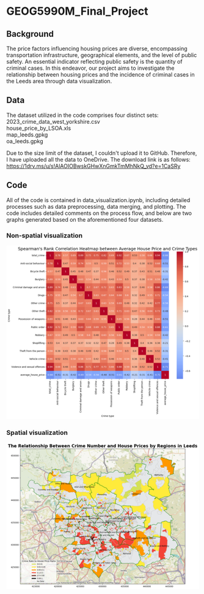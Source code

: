 # GEOG5990M_Final_Project
## Background
The price factors influencing housing prices are diverse, encompassing transportation infrastructure, geographical elements, and the level of public safety. An essential indicator reflecting public safety is the quantity of criminal cases. In this endeavor, our project aims to investigate the relationship between housing prices and the incidence of criminal cases in the Leeds area through data visualization.

## Data
The dataset utilized in the code comprises four distinct sets:  
2023_crime_data_west_yorkshire.csv  
house_price_by_LSOA.xls  
map_leeds.gpkg  
oa_leeds.gpkg  

Due to the size limit of the dataset, I couldn't upload it to GitHub. Therefore, I have uploaded all the data to OneDrive. The download link is as follows:  
https://1drv.ms/u/s!AlAOIOBwskGHwXnGmkTmMhNkQ_vd?e=1CaSRy  

## Code
All of the code is contained in data_visualization.ipynb, including detailed processes such as data preprocessing, data merging, and plotting. The code includes detailed comments on the process flow, and below are two graphs generated based on the aforementioned four datasets.  
### Non-spatial visualization  
![Non-spatial visualization](Non-spatial.png)

### Spatial visualization  
![Spatial visualization](Spatial1.png)



